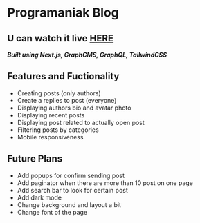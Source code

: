 # Programaniak Blog
## U can watch it live [HERE](https://graphcms-blog-mvze9i85s-marcinparda.vercel.app/)

**_Built using Next.js, GraphCMS, GraphQL, TailwindCSS_**

## Features and Fuctionality

- Creating posts (only authors)
- Create a replies to post (everyone)
- Displaying authors bio and avatar photo
- Displaying recent posts
- Displaying post related to actually open post
- Filtering posts by categories
- Mobile responsiveness

## Future Plans

- Add popups for confirm sending post
- Add paginator when there are more than 10 post on one page
- Add search bar to look for certain post
- Add dark mode
- Change background and layout a bit
- Change font of the page
